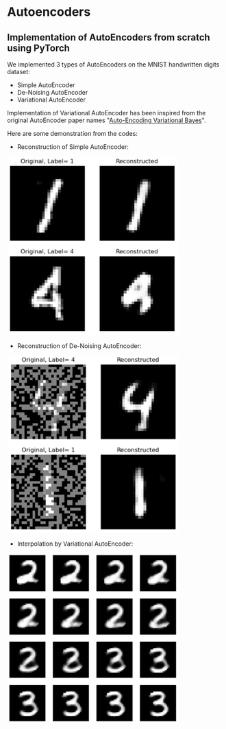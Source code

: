 # Autoencoders

## Implementation of AutoEncoders from scratch using PyTorch

We implemented 3 types of AutoEncoders on the MNIST handwritten digits dataset:
- Simple AutoEncoder
- De-Noising AutoEncoder
- Variational AutoEncoder

Implementation of Variational AutoEncoder has been inspired from the original AutoEncoder paper names "[Auto-Encoding Variational Bayes](https://arxiv.org/abs/1312.6114v10)".

Here are some demonstration from the codes:

- Reconstruction of Simple AutoEncoder:
<img src="sample_images/SAE_reconstruction.jpeg" alt="SAE_reconstruction" width="400"/>

- Reconstruction of De-Noising AutoEncoder:
<img src="sample_images/DAE_reconstruction.jpeg" alt="DAE_reconstruction" width="400"/>

- Interpolation by Variational AutoEncoder:
<img src="sample_images/VAE_interpolation.jpeg" alt="VAE_interpolation" width="400"/>